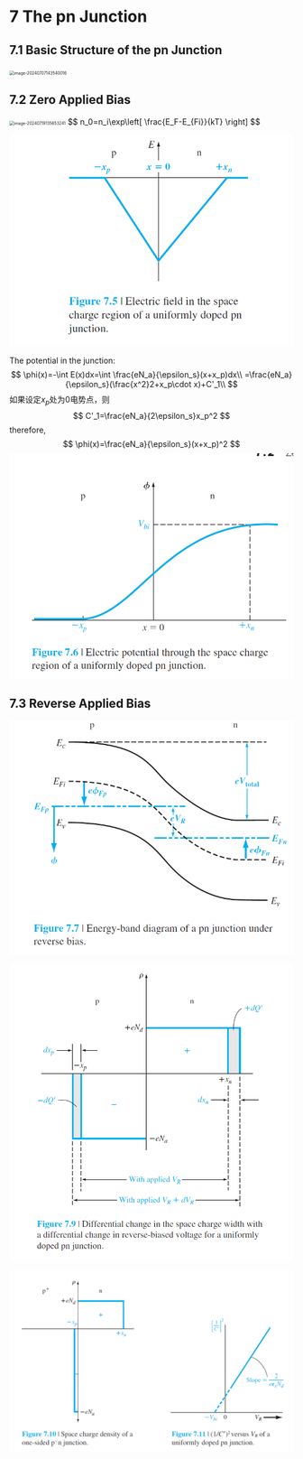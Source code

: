 # 7 The pn Junction

## 7.1 Basic Structure of the pn Junction

<img src="../assets/image-20240707143540016.png" alt="image-20240707143540016" style="zoom:50%;" />

## 7.2 Zero Applied Bias

<img src="../assets/image-20240719135653241.png" alt="image-20240719135653241" style="zoom:50%;" />
$$
n_0=n_i\exp\left[ \frac{E_F-E_{Fi}}{kT} \right]
$$


![image-20240707145007841](./assets/image-20240707145007841.png)

The potential in the junction:
$$
\phi(x)=-\int E(x)dx=\int \frac{eN_a}{\epsilon_s}(x+x_p)dx\\
=\frac{eN_a}{\epsilon_s}(\frac{x^2}2+x_p\cdot x)+C'_1\\
$$
如果设定$x_p$处为0电势点，则
$$
C'_1=\frac{eN_a}{2\epsilon_s}x_p^2
$$
therefore,
$$
\phi(x)=\frac{eN_a}{\epsilon_s}(x+x_p)^2
$$
![image-20240707145657075](./assets/image-20240707145657075.png)

## 7.3 Reverse Applied Bias

![image-20240707174935261](./assets/image-20240707174935261.png)

![image-20240707174953783](./assets/image-20240707174953783.png)

![image-20240707175236046](./assets/image-20240707175236046.png)